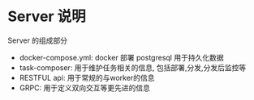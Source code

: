 # Server 说明

Server 的组成部分
- docker-compose.yml: docker 部署 postgresql 用于持久化数据
- task-composer: 用于维护任务相关的信息, 包括部署,分发,分发后监控等
- RESTFUL api: 用于常规的与worker的信息
- GRPC: 用于定义双向交互等更先进的信息